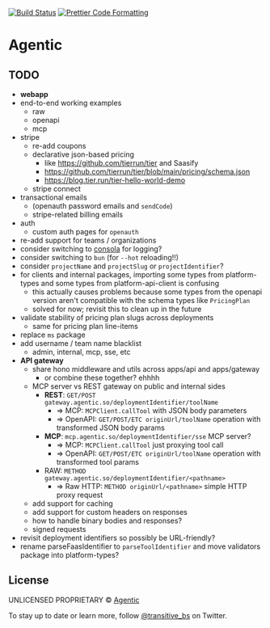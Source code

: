 <p>
  <a href="https://github.com/transitive-bullshit/agentic-platform/actions/workflows/main.yml"><img alt="Build Status" src="https://github.com/transitive-bullshit/agentic-platform/actions/workflows/main.yml/badge.svg" /></a>
  <a href="https://prettier.io"><img alt="Prettier Code Formatting" src="https://img.shields.io/badge/code_style-prettier-brightgreen.svg" /></a>
</p>

# Agentic <!-- omit from toc -->

## TODO

- **webapp**
- end-to-end working examples
  - raw
  - openapi
  - mcp
- stripe
  - re-add coupons
  - declarative json-based pricing
    - like https://github.com/tierrun/tier and Saasify
    - https://github.com/tierrun/tier/blob/main/pricing/schema.json
    - https://blog.tier.run/tier-hello-world-demo
  - stripe connect
- transactional emails
  - (openauth password emails and `sendCode`)
  - stripe-related billing emails
- auth
  - custom auth pages for `openauth`
- re-add support for teams / organizations
- consider switching to [consola](https://github.com/unjs/consola) for logging?
- consider switching to `bun` (for `--hot` reloading!!)
- consider `projectName` and `projectSlug` or `projectIdentifier`?
- for clients and internal packages, importing some types from platform-types and some types from platform-api-client is confusing
  - this actually causes problems because some types from the openapi version aren't compatible with the schema types like `PricingPlan`
  - solved for now; revisit this to clean up in the future
- validate stability of pricing plan slugs across deployments
  - same for pricing plan line-items
- replace `ms` package
- add username / team name blacklist
  - admin, internal, mcp, sse, etc
- **API gateway**
  - share hono middleware and utils across apps/api and apps/gateway
    - or combine these together? ehhhh
  - MCP server vs REST gateway on public and internal sides
    - **REST**: `GET/POST gateway.agentic.so/deploymentIdentifier/toolName`
      - => MCP: `MCPClient.callTool` with JSON body parameters
      - => OpenAPI: `GET/POST/ETC originUrl/toolName` operation with transformed JSON body params
    - **MCP**: `mcp.agentic.so/deploymentIdentifier/sse` MCP server?
      - => MCP: `MCPClient.callTool` just proxying tool call
      - => OpenAPI: `GET/POST/ETC originUrl/toolName` operation with transformed tool params
    - RAW: `METHOD gateway.agentic.so/deploymentIdentifier/<pathname>`
      - => Raw HTTP: `METHOD originUrl/<pathname>` simple HTTP proxy request
  - add support for caching
  - add support for custom headers on responses
  - how to handle binary bodies and responses?
  - signed requests
- revisit deployment identifiers so possibly be URL-friendly?
- rename parseFaasIdentifier to `parseToolIdentifier` and move validators package into platform-types?

## License

UNLICENSED PROPRIETARY © [Agentic](https://x.com/transitive_bs)

To stay up to date or learn more, follow [@transitive_bs](https://x.com/transitive_bs) on Twitter.
